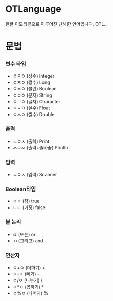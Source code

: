 # OTLanguage
한글 이모티콘으로 이루어진 난해한 언어입니다. OTL...

# 문법

### 변수 타입
  - ㅇㅈㅇ (정수) Integer
  - ㅇㅉㅇ (쩡수) Long
  - ㅇㅂㅇ (블린) Boolean
  - ㅇㅁㅇ (문자) String
  - ㅇㄱㅇ (글자) Character
  - ㅇㅅㅇ (실수) Float
  - ㅇㅆㅇ (씰수) Double

### 출력
  - ㅅㅁㅅ (출력) Print
  - ㅆㅁㅆ (출력+줄바꿈) Println

### 입력
  - ㅅㅇㅅ (입력) Scanner

### Boolean타입
  - ㅇㅇ (참) true
  - ㄴㄴ (거짓) false

### 불 논리
  - ㄸ (또는) or
  - ㄲ (그리고) and

### 연산자
  - ㅇ+ㅇ (더하기) +
  - ㅇ-ㅇ (빼기) -
  - ㅇ/ㅇ (나누기) /
  - ㅇ*ㅇ (곱하기) *
  - ㅇ%ㅇ (나머지) %
